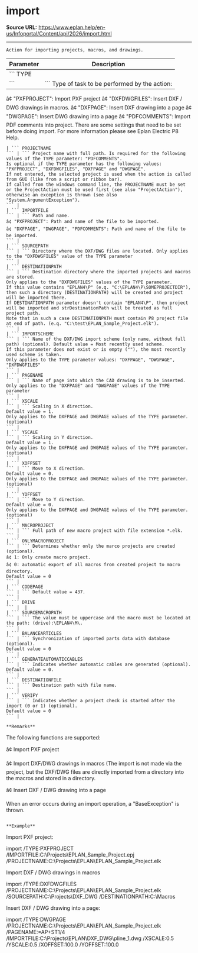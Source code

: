 # import

**Source URL:** https://www.eplan.help/en-us/Infoportal/Content/api/2026/import.html

---

```
Action for importing projects, macros, and drawings.
```

  

| Parameter | Description |
| --- | --- |
| ``` TYPE ``` | ``` Type of task to be performed by the action: â¢ "PXFPROJECT": Import PXF project â¢ "DXFDWGFILES": Insert DXF / DWG drawings in macros. â¢ "DXFPAGE": Insert DXF drawing into a page â¢ "DWGPAGE": Insert DWG drawing into a page â¢ "PDFCOMMENTS": Import PDF comments into project. There are some settings that need to be set before doing import.  For more information please see Eplan Electric P8 Help. ``` |
| ``` PROJECTNAME ``` | ``` Project name with full path. Is required for the following values of the TYPE parameter: "PDFCOMMENTS". Is optional if the TYPE parameter has the following values: "PXFPROJECT", "DXFDWGFILES", "DXFPAGE" and "DWGPAGE".  If not entered, the selected project is used when the action is called from GUI (like from a script or ribbon bar). If called from the windows command line, the PROJECTNAME must be set or the ProjectAction must be used first (see also "ProjectAction"), otherwise an exception is thrown (see also "System.ArgumentException"). ``` |
| ``` IMPORTFILE ``` | ``` Path and name. â¢ "PXFPROJECT": Path and name of the file to be imported.  â¢ "DXFPAGE", "DWGPAGE", "PDFCOMMENTS": Path and name of the file to be imported. ``` |
| ``` SOURCEPATH ``` | ``` Directory where the DXF/DWG files are located. Only applies to the "DXFDWGFILES" value of the TYPE parameter ``` |
| ``` DESTINATIONPATH ``` | ``` Destination directory where the imported projects and macros are stored.  Only applies to the "DXFDWGFILES" values of the TYPE parameter. If this value contains "EPLAN4\P" (e.q. "C:\EPLAN4\P\SOMEPROJECTDIR"), then such a directory (DESTINATIONPATH) will be created and project will be imported there.  If DESTINATIONPATH parameter doesn't contain "EPLAN4\P", then project will be imported and strDestinationPath will be treated as full project path.  Note that in such a case DESTINATIONPATH must contain P8 project file at end of path. (e.q. "C:\test\EPLAN_Sample_Project.elk"). ``` |
| ``` IMPORTSCHEME ``` | ``` Name of the DXF/DWG import scheme (only name, without full path) (optional). Default value = Most recently used scheme.  If this parameter does not exist or is empty (""), the most recently used scheme is taken.  Only applies to the TYPE parameter values: "DXFPAGE", "DWGPAGE", "DXFDWGFILES" ``` |
| ``` PAGENAME ``` | ``` Name of page into which the CAD drawing is to be inserted.  Only applies to the "DXFPAGE" and "DWGPAGE" values of the TYPE parameter ``` |
| ``` XSCALE ``` | ``` Scaling in X direction.  Default value = 1.  Only applies to the DXFPAGE and DWGPAGE values of the TYPE parameter. (optional) ``` |
| ``` YSCALE ``` | ``` Scaling in Y direction.  Default value = 1.  Only applies to the DXFPAGE and DWGPAGE values of the TYPE parameter. (optional) ``` |
| ``` XOFFSET ``` | ``` Move to X direction.  Default value = 0.  Only applies to the DXFPAGE and DWGPAGE values of the TYPE parameter. (optional) ``` |
| ``` YOFFSET ``` | ``` Move to Y direction.  Default value = 0.  Only applies to the DXFPAGE and DWGPAGE values of the TYPE parameter. (optional) ``` |
| ``` MACROPROJECT ``` | ``` Full path of new macro project with file extension *.elk.  ``` |
| ``` ONLYMACROPROJECT ``` | ``` Determines whether only the marco projects are created (optional).  â¢ 1: Only create macro project.  â¢ 0: automatic export of all macros from created project to macro directory.  Default value = 0 ``` |
| ``` CODEPAGE ``` | ``` Default value = 437. ``` |
| ``` DRIVE ``` |  |
| ``` SOURCEMACROPATH ``` | ``` The value must be uppercase and the macro must be located at the path: (drive):\EPLAN4\M\. ``` |
| ``` BALANCEARTICLES ``` | ``` Synchronization of imported parts data with database (optional). Default value = 0 ``` |
| ``` GENERATEAUTOMATICCABLES ``` | ``` Indicates whether automatic cables are generated (optional). Default value = 0. ``` |
| ``` DESTINATIONFILE ``` | ``` Destination path with file name.  ``` |
| ``` VERIFY ``` | ``` Indicates whether a project check is started after the import (0 or 1) (optional). Default value = 0 ``` |

**Remarks**

```
The following functions are supported:
â¢ Import PXF project
â¢ Import DXF/DWG drawings in macros (The import is not made via the project, but the DXF/DWG files are directly imported from a directory into the macros and stored in a directory.
â¢ Insert DXF / DWG drawing into a page
When an error occurs during an import operation, a "BaseException" is thrown.
```

**Example**

```
Import PXF project:

import /TYPE:PXFPROJECT /IMPORTFILE:C:\Projects\EPLAN_Sample_Project.epj /PROJECTNAME:C:\Projects\EPLAN\EPLAN_Sample_Project.elk

Import DXF / DWG drawings in macros

import /TYPE:DXFDWGFILES /PROJECTNAME:C:\Projects\EPLAN\EPLAN_Sample_Project.elk /SOURCEPATH:C:\Projects\DXF_DWG /DESTINATIONPATH:C:\Macros

Insert DXF / DWG drawing into a page:

import /TYPE:DWGPAGE /PROJECTNAME:C:\Projects\EPLAN\EPLAN_Sample_Project.elk /PAGENAME:=AP+ST1/4 /IMPORTFILE:C:\Projects\EPLAN\DXF_DWG\pline_1.dwg /XSCALE:0.5 /YSCALE:0.5 /XOFFSET:100.0 /YOFFSET:100.0
```